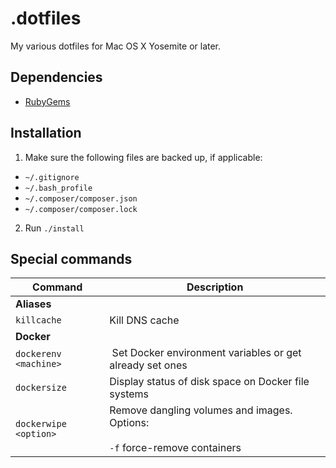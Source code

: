 # .dotfiles

My various dotfiles for Mac OS X Yosemite or later.

## Dependencies

- [RubyGems](https://rubygems.org/pages/download)

## Installation

1. Make sure the following files are backed up, if applicable:
  - `~/.gitignore`
  - `~/.bash_profile`
  - `~/.composer/composer.json`
  - `~/.composer/composer.lock`
2. Run `./install`

## Special commands

| Command               | Description                                                                      |
| ---------             | -----                                                                            |
| __Aliases__           |                                                                                  |
| `killcache`           | Kill DNS cache                                                                   |  
| __Docker__            |                                                                                  |
| `dockerenv <machine>` |  Set Docker environment variables or get already set ones                        |
| `dockersize`          | Display status of disk space on Docker file systems                              |
| `dockerwipe <option>` | Remove dangling volumes and images. Options:<br><br>`-f` force-remove containers |
